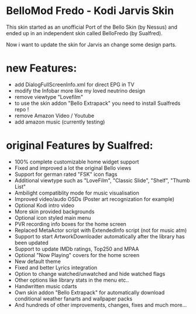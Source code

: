 # BelloMod Fredo - Kodi Jarvis Skin
This skin started as an unofficial Port of the Bello Skin (by Nessus) and ended up in an independent skin called BelloFredo (by Sualfred).

Now i want to update the skin for Jarvis an change some design parts.
# new Features:
- add DialogFullScreenInfo.xml for direct EPG in TV
- modify the Infobar more like my loved neutrino design
- remove viewtype "Lovefilm"
- to use the skin addon "Bello Extrapack" you need to install Sualfreds repo !
- remove Amazon Video / Youtube
- add amazon music (currently testing)

# original Features by Sualfred:
- 100% complete customizable home widget support
- Fixed and improved a lot the original Bello views
- Support for german rated "FSK" icon flags
- Additional viewtype such as "LoveFilm", "Classic Slide", "Shelf", "Thumb List"
- Ambilight compatiblity mode for music visualisation
- Improved video/audo OSDs (Poster art recognization for example)
- Optional Kodi intro video
- More skin provided backgrounds
- Optional icon styled main menu
- PVR recording info boxes for the home screen
- Replaced MetaActor script with ExtendedInfo script (not for music atm)
- Support to start ArtworkDownloader automatically after the library has been updated
- Support to update IMDb ratings, Top250 and MPAA
- Optional "Now Playing" covers for the home screen
- New default theme
- Fixed and better Lyrics integration
- Option to change watched/unwatched and hide watched flags
- Other options like library stats in the menu etc..
- Handwritten music cdarts
- Own skin addon "Bello Extrapack" for automatically download conditional weather fanarts and wallpaper packs
- And hundreds of other improvements, changes, fixes and much more...
